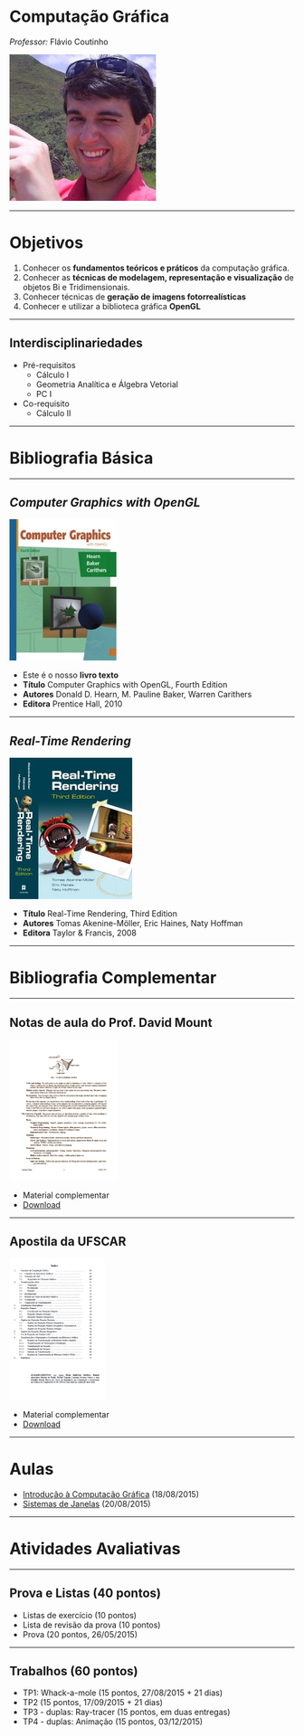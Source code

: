 # Computação Gráfica
*Professor:* Flávio Coutinho

<img class="page-author-picture" src="images/flavio-avatar.jpg">

---
# Objetivos

1. Conhecer os **fundamentos teóricos e práticos** da computação gráfica.
1. Conhecer as **técnicas de modelagem, representação e visualização** de objetos Bi
e Tridimensionais.
1. Conhecer técnicas de **geração de imagens fotorrealísticas**
1. Conhecer e utilizar a biblioteca gráfica **OpenGL**

---
## Interdisciplinariedades

- Pré-requisitos
  - Cálculo I
  - Geometria Analítica e Álgebra Vetorial
  - PC I
- Co-requisito
  - Cálculo II

---
# Bibliografia Básica

---
## _Computer Graphics with OpenGL_ 

<div class="book-cover-container">
  <img class="book-cover" src="images/book-cg-with-opengl.jpg">
  <div class="book-left"></div>
</div>

- Este é o nosso **livro texto**
- **Título**	Computer Graphics with OpenGL, Fourth Edition
- **Autores**	Donald D. Hearn, M. Pauline Baker, Warren Carithers
- **Editora**	Prentice Hall, 2010

---
## _Real-Time Rendering_

<div class="book-cover-container">
  <img class="book-cover" src="images/book-rtr3.jpg">
  <div class="book-left"></div>
</div>

- **Título**	Real-Time Rendering, Third Edition
- **Autores**	Tomas Akenine-Möller, Eric Haines, Naty Hoffman
- **Editora**	Taylor &amp; Francis, 2008

---
# Bibliografia Complementar

---
## Notas de aula do Prof. David Mount

<div class="book-cover-container">
  <img class="book-cover" src="images/book-lecture-notes.png">
  <div class="book-left book-light"></div>
</div>

- Material complementar
- [Download](attachments/DavidMountsLectureNotes.pdf)

---
## Apostila da UFSCAR

<div class="book-cover-container">
  <img class="book-cover" src="images/book-apostila-ufscar.png">
  <div class="book-left book-light"></div>
</div>

- Material complementar
- [Download](https://drive.google.com/file/d/0B6-KCjtlxaKIY21UOWxBTEp4VTA/edit?usp=sharing)

---
# Aulas

- [Introdução à Computação Gráfica](classes/intro/) (18/08/2015)
- [Sistemas de Janelas](classes/opengl/) (20/08/2015)

<!--
  - [OpenGL Hands-on - Parte 1](classes/opengl-handson/) (19/03/2015)
  - [OpenGL Hands-on - Parte 2](classes/opengl-handson2/) (19/03/2015)
  - [OpenGL Hands-on - Parte 3](classes/opengl-handson3/) (24/03/2015)
  - [OpenGL Hands-on - Parte 4](classes/opengl-handson4/) (26/03/2015)
  - [Cê](classes/c) (31/03/2015)
-->

<!--
  # Aulas (pág. 2)
  
  - [Geometria](classes/geometry) (07/04/2015)
  - [Transformações Geométricas](classes/transforms) (09/04/2015)
  - [Orientação e Mudança de Coordenadas](classes/baseorientation) (16/04/2015)
  - [O Pipeline Gráfico](classes/pipeline) (23/04/2015)
  - [Projeção](classes/projection) (28/04/2015)
  - [Modelagem Hierárquica](classes/hierarchical) (30/04/2015)
  - [Modelagem de Objetos](classes/modeling) (05/05/2015)

-->
<!--
  # Aulas (pág. 3)
  
  - Demonstração do 3ds max (12/05/2015)
  - [_Feedback_ do TP1](classes/breakout-feedback) (14/05/2015)
  - [Iluminação e Sombreamento](classes/lighting) (19/05/2015 e 21/05/2015)
  - [Animações](attachments/AnimacaoFlavioCoutinho.pptx) (02/06/2015)
  - [Texturas](classes/textures) (09/06/2015)
  - [Efeitos Visuais](classes/visual-effects) (11/06/2015)
  - [Ray tracing 1](classes/raytracing) (16/06/2015)
  - [Ray tracing 2](classes/raytracing2) (23/06/2015)
  - [Pipeline Programável](classes/programmable-pipeline) (02/07/2015)
-->

---
# Atividades Avaliativas

---
## Prova e Listas (40 pontos)

- Listas de exercício (10 pontos)
- Lista de revisão da prova (10 pontos)
- Prova (20 pontos, 26/05/2015)

---
## Trabalhos (60 pontos)

- TP1: Whack-a-mole (15 pontos, 27/08/2015 + 21 dias)
- TP2 (15 pontos, 17/09/2015 + 21 dias)
- TP3 - duplas: Ray-tracer (15 pontos, em duas entregas)
- TP4 - duplas: Animação (15 pontos, 03/12/2015)

[tp1]: https://github.com/fegemo/cefet-cg/tree/master/src/assignments/tp1-whack
[tp2]: https://github.com/fegemo/cefet-cg/tree/master/src/assignments/tp2
[tp3]: https://github.com/fegemo/cefet-cg/tree/master/src/assignments/tp3
[tp4]: https://github.com/fegemo/cefet-cg/blob/master/src/assignments/tp4
